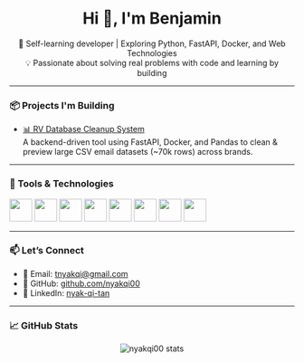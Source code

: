<h1 align="center">Hi 👋, I'm Benjamin</h1>
<p align="center">
  🧠 Self-learning developer | Exploring Python, FastAPI, Docker, and Web Technologies<br/>
  💡 Passionate about solving real problems with code and learning by building<br/>
</p>

---

### 📦 Projects I'm Building
- [📊 RV Database Cleanup System](https://github.com/nyakqi00/database-cleanup-system)  
  A backend-driven tool using FastAPI, Docker, and Pandas to clean & preview large CSV email datasets (~70k rows) across brands.

---

### 🧰 Tools & Technologies
<p align="left">
  <img src="https://cdn.jsdelivr.net/gh/devicons/devicon/icons/python/python-original.svg" width="40"/>
  <img src="https://cdn.jsdelivr.net/gh/devicons/devicon/icons/docker/docker-original.svg" width="40"/>
  <img src="https://cdn.jsdelivr.net/gh/devicons/devicon/icons/fastapi/fastapi-original.svg" width="40"/>
  <img src="https://cdn.jsdelivr.net/gh/devicons/devicon/icons/php/php-original.svg" width="40"/>
  <img src="https://cdn.jsdelivr.net/gh/devicons/devicon/icons/postgresql/postgresql-original.svg" width="40"/>

  <img src="https://cdn.jsdelivr.net/gh/devicons/devicon/icons/react/react-original.svg" width="40"/>
  <img src="https://cdn.jsdelivr.net/gh/devicons/devicon/icons/git/git-original.svg" width="40"/>
  <img src="https://cdn.jsdelivr.net/gh/devicons/devicon/icons/vscode/vscode-original.svg" width="40"/>
</p>

---

### 📫 Let’s Connect
- 📧 Email: [tnyakqi@gmail.com](mailto:tnyakqi@gmail.com)
- 🐙 GitHub: [github.com/nyakqi00](https://github.com/nyakqi00)
- 💼 LinkedIn: [nyak-qi-tan](https://www.linkedin.com/in/nyak-qi-tan-77bb56257/)

---

### 📈 GitHub Stats
<p align="center">
  <img src="https://github-readme-stats.vercel.app/api?username=nyakqi00&show_icons=true&theme=gruvbox" alt="nyakqi00 stats" />
</p>
